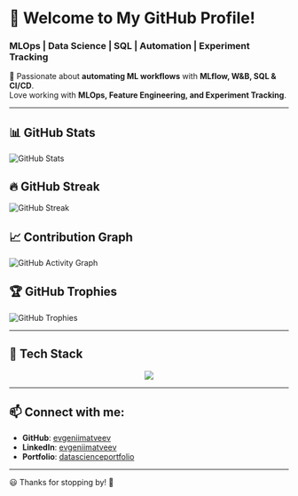 # 🚀 Welcome to My GitHub Profile!

### MLOps | Data Science | SQL | Automation | Experiment Tracking

🚀 Passionate about **automating ML workflows** with **MLflow, W&B, SQL & CI/CD**.  
Love working with **MLOps, Feature Engineering, and Experiment Tracking**.

---

## 📊 GitHub Stats  
![GitHub Stats](https://github-readme-stats.vercel.app/api?username=evgeniimatveev&show_icons=true&theme=gradient)

## 🔥 GitHub Streak  
![GitHub Streak](https://github-readme-streak-stats.herokuapp.com/?user=evgeniimatveev&theme=gruvbox)

## 📈 Contribution Graph  
![GitHub Activity Graph](https://github-readme-activity-graph.vercel.app/graph?username=evgeniimatveev&theme=react-dark)

## 🏆 GitHub Trophies  
![GitHub Trophies](https://github-profile-trophy.vercel.app/?username=evgeniimatveev&theme=onedark&no-frame=true&margin-w=10)

---

## 🚀 Tech Stack  
<p align="center">
  <img src="https://skillicons.dev/icons?i=python,jupyter,postgresql,powerbi,tableau,vscode" />
</p>

---

## 📫 Connect with me:  
- **GitHub**: [evgeniimatveev](https://github.com/evgeniimatveev)  
- **LinkedIn**: [evgeniimatveev](https://www.linkedin.com/in/evgeniimatveev)  
- **Portfolio**: [datascienceportfolio](https://www.datascienceportfolio.io/evgeniimatveev)  

---

😃 Thanks for stopping by! 🚀
